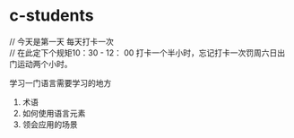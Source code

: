 # c-students

// 今天是第一天 每天打卡一次  
// 在此定下个规矩10：30 - 12： 00 打卡一个半小时，忘记打卡一次罚周六日出门运动两个小时。

学习一门语言需要学习的地方

1.  术语
2. 如何使用语言元素
3. 领会应用的场景